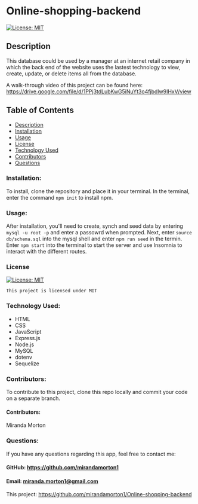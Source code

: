 # Online-shopping-backend

[![License: MIT](https://img.shields.io/badge/License-MIT-yellow.svg)](https://opensource.org/licenses/MIT)
  
  ## Description
  This database could be used by a manager at an internet retail company in which the back end of the website uses the lastest technology to view, create, update, or delete items all from the database. 
  
  A walk-through video of this project can be found here: https://drive.google.com/file/d/1PPj3tdLubKwG5iNuYt3o4fjbdlw9IHxV/view
  ## Table of Contents
  * [Description](#description)
  * [Installation](#installation)
  * [Usage](#usage)
  * [License](#license)
  * [Technology Used](#technology-used)
  * [Contributors](#contributors)
  * [Questions](#questions)

  ### Installation:
  To install, clone the repository and place it in your terminal. In the terminal, enter the command `npm init` to install npm. 
  ### Usage:
  After installation, you'll need to create, synch and seed data by entering `mysql -u root -p` and enter a passowrd when prompted. Next, enter `source db/schema.sql` into the mysql shell and enter `npm run seed` in the termin. Enter `npm start` into the terminal to start the server and use Insomnia to interact with the different routes. 
  ### License

  
[![License: MIT](https://img.shields.io/badge/License-MIT-yellow.svg)](https://opensource.org/licenses/MIT)
  
  
`This project is licensed under MIT`
  ### Technology Used:
  - HTML
  - CSS
  - JavaScript
  - Express.js
  - Node.js
  - MySQL
  - dotenv
  - Sequelize
  ### Contributors: 
  To contribute to this project, clone this repo locally and commit your code on a separate branch. 
  #### Contributors:
  Miranda Morton
  ### Questions:
  If you have any questions regarding this app, feel free to contact me: 
  #### GitHub: https://github.com/mirandamorton1   
  #### Email: miranda.morton1@gmail.com
  This project: https://github.com/mirandamorton1/Online-shopping-backend
